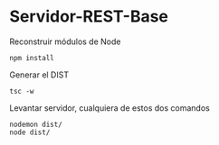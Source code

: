 # Servidor-REST-Base

Reconstruir módulos de Node
```
npm install
```

Generar el DIST
````
tsc -w
````

Levantar servidor, cualquiera de estos dos comandos
```
nodemon dist/
node dist/
```
